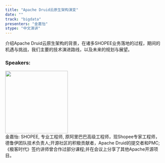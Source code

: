 ```yaml
---
title: "Apache Druid云原生架构演变"
date: "" 
track: "bigdata"
presenters: "金嘉怡"
stype: "中文演讲"
---
```

介绍Apache Druid云原生架构的背景，在诸多SHOPEE业务落地的过程，期间的机遇与挑战，我们主要的技术演进路线，以及未来的规划与展望。
 ### Speakers: 
 <img src="images/speaker/1033.png" width="200" /><br>金嘉怡: SHOPEE, 专业工程师, 原阿里巴巴高级工程师，现Shopee专家工程师，德鲁伊团队技术负责人;开源社区的积极贡献者，Apache Druid的提交者和PMC;《极客时代》签约讲师曾合作过部分课程;并在会议上分享了其他Apache开源项目。
 